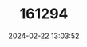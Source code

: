 ---
title: "161294"
category: "Junonia oenone"
draft: false
date: 2024-02-22 13:03:52
languages:
  English: ["Dark Blue Pansy"]
---